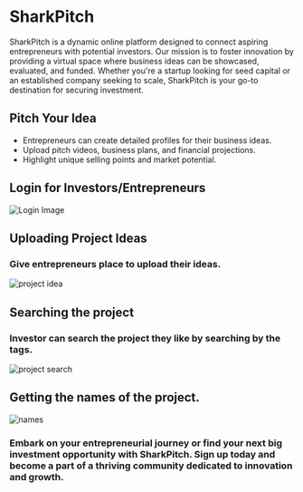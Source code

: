 # SharkPitch

SharkPitch is a dynamic online platform designed to connect aspiring entrepreneurs with potential investors. Our mission is to foster innovation by providing a virtual space where business ideas can be showcased, evaluated, and funded. Whether you're a startup looking for seed capital or an established company seeking to scale, SharkPitch is your go-to destination for securing investment.

## Pitch Your Idea

* Entrepreneurs can create detailed profiles for their business ideas.
* Upload pitch videos, business plans, and financial projections.
* Highlight unique selling points and market potential.

## Login for Investors/Entrepreneurs

![Login Image](https://github.com/user-attachments/assets/795258bc-e5e9-4cb3-9a17-3fbb9c450dd4)

## Uploading Project Ideas
### Give entrepreneurs place to upload their ideas.

![project idea](https://github.com/user-attachments/assets/bcd4b7bb-5191-407d-903d-921222b5e91f)

## Searching the project 
### Investor can search the project they like by searching by the tags.

![project search](https://github.com/user-attachments/assets/6e890f26-e02c-4045-9c13-fa0f046aa16d)

## Getting the names of the project.

![names](https://github.com/user-attachments/assets/9f8aa935-a4eb-43f8-b91b-1e10ef9e8edb)


### Embark on your entrepreneurial journey or find your next big investment opportunity with SharkPitch. Sign up today and become a part of a thriving community dedicated to innovation and growth.

